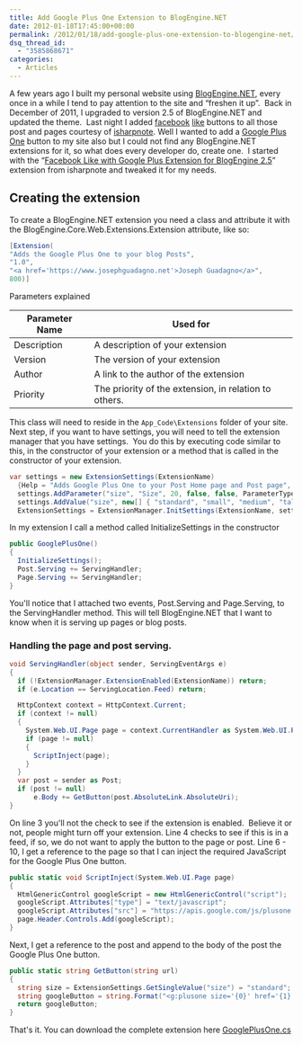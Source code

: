 ```yaml
---
title: Add Google Plus One Extension to BlogEngine.NET
date: 2012-01-18T17:45:00+00:00
permalink: /2012/01/18/add-google-plus-one-extension-to-blogengine-net/
dsq_thread_id:
  - "3585868671"
categories:
  - Articles
---
```

A few years ago I built my personal website using [BlogEngine.NET](http://www.dotnetblogengine.net/), every once in a while I tend to pay attention to the site and “freshen it up”.  Back in December of 2011, I upgraded to version 2.5 of BlogEngine.NET and updated the theme.  Last night I added [facebook](http://facebook.com) [like](https://developers.facebook.com/docs/reference/plugins/like/) buttons to all those post and pages courtesy of [isharpnote](http://isharpnote.com/isharpnote/post/2011/03/17/Facebook-Like-Button-Extension-For-BlogEngine-20.aspx "Facebook Like Button Extension For BlogEngine 2.0"). Well I wanted to add a [Google Plus One](http://www.google.com/+1/button/) button to my site also but I could not find any BlogEngine.NET extensions for it, so what does every developer do, create one.  I started with the “[Facebook Like with Google Plus Extension for BlogEngine 2.5](http://isharpnote.com/isharpnote/post/2011/07/24/Facebook-Like-with-Google-Plus-Extension-for-BlogEngine-25.aspx)” extension from isharpnote and tweaked it for my needs.

## Creating the extension

To create a BlogEngine.NET extension you need a class and attribute it with the BlogEngine.Core.Web.Extensions.Extension attribute, like so:

```cs
[Extension(
"Adds the Google Plus One to your blog Posts",
"1.0",
"<a href='https://www.josephguadagno.net'>Joseph Guadagno</a>",
800)]
```

Parameters explained

|Parameter Name|Used for|
|--- |--- |
|Description|A description of your extension|
|Version|The version of your extension|
|Author|A link to the author of the extension|
|Priority|The priority of the extension, in relation to others.|

This class will need to reside in the `App_Code\Extensions` folder of your site. Next step, if you want to have settings, you will need to tell the extension manager that you have settings.  You do this by executing code similar to this, in the constructor of your extension or a method that is called in the constructor of your extension.

```cs
var settings = new ExtensionSettings(ExtensionName)
  {Help = "Adds Google Plus One to your Post Home page and Post page", IsScalar = true};
  settings.AddParameter("size", "Size", 20, false, false, ParameterType.ListBox);
  settings.AddValue("size", new[] { "standard", "small", "medium", "tall" }, 'standard');
  ExtensionSettings = ExtensionManager.InitSettings(ExtensionName, settings);
```

In my extension I call a method called InitializeSettings in the constructor

```cs
public GooglePlusOne()
{
  InitializeSettings();
  Post.Serving += ServingHandler;
  Page.Serving += ServingHandler;
}
```

You'll notice that I attached two events, Post.Serving and Page.Serving, to the ServingHandler method. This will tell BlogEngine.NET that I want to know when it is serving up pages or blog posts.

### Handling the page and post serving.

```cs
void ServingHandler(object sender, ServingEventArgs e)
{
  if (!ExtensionManager.ExtensionEnabled(ExtensionName)) return;
  if (e.Location == ServingLocation.Feed) return;

  HttpContext context = HttpContext.Current;
  if (context != null)
  {
    System.Web.UI.Page page = context.CurrentHandler as System.Web.UI.Page;
    if (page != null)
    {
      ScriptInject(page);
    }
  }
  var post = sender as Post;
  if (post != null)
      e.Body += GetButton(post.AbsoluteLink.AbsoluteUri);
}
```

On line 3 you'll not the check to see if the extension is enabled.  Believe it or not, people might turn off your extension. Line 4 checks to see if this is in a feed, if so, we do not want to apply the button to the page or post. Line 6 - 10, I get a reference to the page so that I can inject the required JavaScript for the Google Plus One button.

```cs
public static void ScriptInject(System.Web.UI.Page page)
{
  HtmlGenericControl googleScript = new HtmlGenericControl("script");
  googleScript.Attributes["type"] = "text/javascript";
  googleScript.Attributes["src"] = "https://apis.google.com/js/plusone.js";
  page.Header.Controls.Add(googleScript);
}
```

Next, I get a reference to the post and append to the body of the post the Google Plus One button.

```cs
public static string GetButton(string url)
{
  string size = ExtensionSettings.GetSingleValue("size") = "standard";
  string googleButton = string.Format("<g:plusone size='{0}' href='{1}'></g:plusone>", size, url);
  return googleButton;
}
```

That's it. You can download the complete extension here [GooglePlusOne.cs](/assets/downloads/GooglePlusOne.cs_.zip)